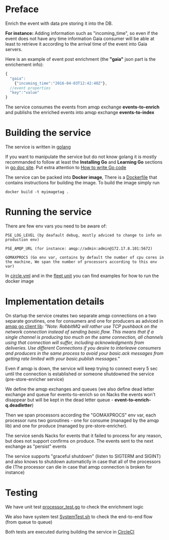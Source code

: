 # Preface
Enrich the event with data pre storing it into the DB.

**For instance:** Adding information such as "incoming_time", so even if the event does not have any time information Gaia consumer will be able at least to retrieve it according to the arrival time of the event into Gaia servers.

Here is an example of event post enrichment (the **"gaia"** json part is the enrichement info):
```javascript
{
  "gaia":
    {"incoming_time":"2016-04-03T12:42:40Z"},
  //event properties
  "key":"value" 
}
```

The service consumes the events from amqp exchange **events-to-enrich** and publishs the enriched events into amqp exchange **events-to-index**

# Building the service
The service is written in [golang](https://golang.org/)

If you want to manipulate the service but do not know golang it is mostly recommanded to follow at least the **Installing Go** and **Learning Go** sections in [go doc site](https://golang.org/doc/). Put extra attention to [How to write Go code](https://golang.org/doc/code.html) 

The service can be packed into **Docker image**, There is a [Dockerfile](https://github.com/gaia-adm/pre-store-enricher/blob/master/Dockerfile) that contains instructions for building the image. To build the image simply run 
```docker
docker build -t myimagetag .
```

# Running the service
There are few env vars you need to be aware of:
```
PSE_LOG_LEVEL (by deafault debug, mostly adviced to change to info on production env)
```

```
PSE_AMQP_URL (for instance: amqp://admin:admin@172.17.8.101:5672)
```

```
GOMAXPROCS (Go env var, contains by default the number of cpu cores in the machine, We span the number of processors according to this env var)
```

In [circle.yml](https://github.com/gaia-adm/pre-store-enricher/blob/master/circle.yml) and in the [fleet unit](https://github.com/gaia-adm/pre-store-enricher/blob/master/pre-store-enricher.service) you can find examples for how to run the docker image

# Implementation details
On startup the service creates two separate amqp connections on a two separate gorutines, one for consumers and one for producers as adviced in [amqp go client lib](https://godoc.org/github.com/streadway/amqp):
*"Note: RabbitMQ will rather use TCP pushback on the network connection instead of sending basic.flow. This means that if a single channel is producing too much on the same connection, all channels using that connection will suffer, including acknowledgments from deliveries. Use different Connections if you desire to interleave consumers and producers in the same process to avoid your basic.ack messages from getting rate limited with your basic.publish messages."*

Even if amqp is down, the service will keep trying to connect every 5 sec until the connection is established or someone shutdowned the service (pre-store-enricher service)

We define the amqp exchanges and queues (we also define dead letter exchange and queue for events-to-enrich so on Nacks the events won't disappear but will be kept in the dead letter queue - **event-to-enrich-q.deadletter**)

Then we span processors according the "GOMAXPROCS" env var, each processor runs two goroutines - one for consume (managed by the amqp lib) and one for produce (managed by pre-store-enricher).

The service sends Nacks for events that it failed to process for any reason, but does not support confirms on produce.
The events sent to the next exchange as "persist" events

The service supports "graceful shutdown" (listen to SIGTERM and SIGINT) and also knows to shutdown automaticlly in case that all of the processors die (The processor can die in case that amqp connection is broken for instance)

# Testing

We have unit test [processor_test.go](https://github.com/gaia-adm/pre-store-enricher/blob/master/amqphandler/processor_test.go) to check the enrichment logic

We also have system test [SystemTest.sh](https://github.com/gaia-adm/pre-store-enricher/blob/master/SystemTest.sh) to check the end-to-end flow (from queue to queue)

Both tests are executed during building the service in [CircleCI](https://circleci.com/gh/gaia-adm/pre-store-enricher)
